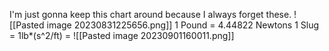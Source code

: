 I'm just gonna keep this chart around because I always forget these.
![[Pasted image 20230831225656.png]]
1 Pound = 4.44822 Newtons
1 Slug = 1lb*(s^2/ft) = 
![[Pasted image 20230901160011.png]]
